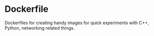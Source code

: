 # Dockerfile
Dockerfiles for creating handy images for quick experiments with C++, Python, networking related things. 
